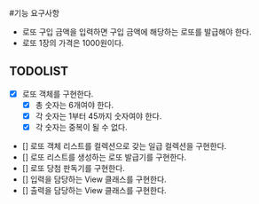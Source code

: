 #기능 요구사항
- 로또 구입 금액을 입력하면 구입 금액에 해당하는 로또를 발급해야 한다.
- 로또 1장의 가격은 1000원이다.

## TODOLIST
- [x] 로또 객체를 구현한다.
  - [x] 총 숫자는 6개여야 한다.
  - [x] 각 숫자는 1부터 45까지 숫자여야 한다.
  - [x] 각 숫자는 중복이 될 수 없다.
- [] 로또 객체 리스트를 컬렉션으로 갖는 일급 컬렉션을 구현한다.
- [] 로또 리스트를 생성하는 로또 발급기를 구현한다. 
- [] 로또 당첨 판독기를 구현한다. 
- [] 입력을 담당하는 View 클래스를 구현한다.
- [] 출력을 담당하는 View 클래스를 구현한다.